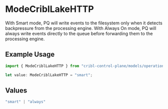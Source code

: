 # ModeCriblLakeHTTP

With Smart mode, PQ will write events to the filesystem only when it detects backpressure from the processing engine. With Always On mode, PQ will always write events directly to the queue before forwarding them to the processing engine.

## Example Usage

```typescript
import { ModeCriblLakeHTTP } from "cribl-control-plane/models/operations";

let value: ModeCriblLakeHTTP = "smart";
```

## Values

```typescript
"smart" | "always"
```